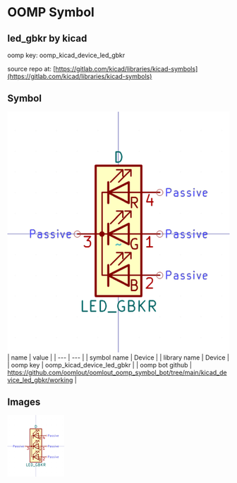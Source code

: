# OOMP Symbol  
## led_gbkr  by kicad  
  
oomp key: oomp_kicad_device_led_gbkr  
  
source repo at: [https://gitlab.com/kicad/libraries/kicad-symbols](https://gitlab.com/kicad/libraries/kicad-symbols)  
## Symbol  
  
[![working.png](working_600.png)](working.png)  
| name | value | 
| --- | --- | 
| symbol name | Device | 
| library name | Device | 
| oomp key | oomp_kicad_device_led_gbkr | 
| oomp bot github | https://github.com/oomlout/oomlout_oomp_symbol_bot/tree/main/kicad_device_led_gbkr/working | 
## Images  
  
[![working.png](working_140.png)](working.png)  
